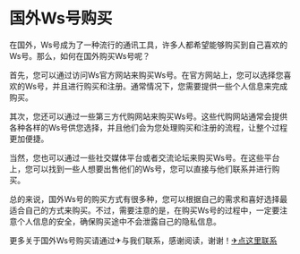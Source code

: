 # 国外Ws号购买

在国外，Ws号成为了一种流行的通讯工具，许多人都希望能够购买到自己喜欢的Ws号。那么，如何在国外购买Ws号呢？

首先，您可以通过访问Ws官方网站来购买Ws号。在官方网站上，您可以选择您喜欢的Ws号，并且进行购买和注册。通常情况下，您需要提供一些个人信息来完成购买。

其次，您还可以通过一些第三方代购网站来购买Ws号。这些代购网站通常会提供各种各样的Ws号供您选择，并且他们会为您处理购买和注册的流程，让整个过程更加便捷。

当然，您也可以通过一些社交媒体平台或者交流论坛来购买Ws号。在这些平台上，您可以找到一些人想要出售他们的Ws号，您可以直接与他们联系并进行购买。

总的来说，国外Ws号的购买方式有很多种，您可以根据自己的需求和喜好选择最适合自己的方式来购买。不过，需要注意的是，在购买Ws号的过程中，一定要注意个人信息的安全，确保购买途中不会泄露自己的隐私信息。

更多关于国外Ws号购买请通过✈与我们联系，感谢阅读，谢谢！[✈点这里联系](https://ads.k02.cc)